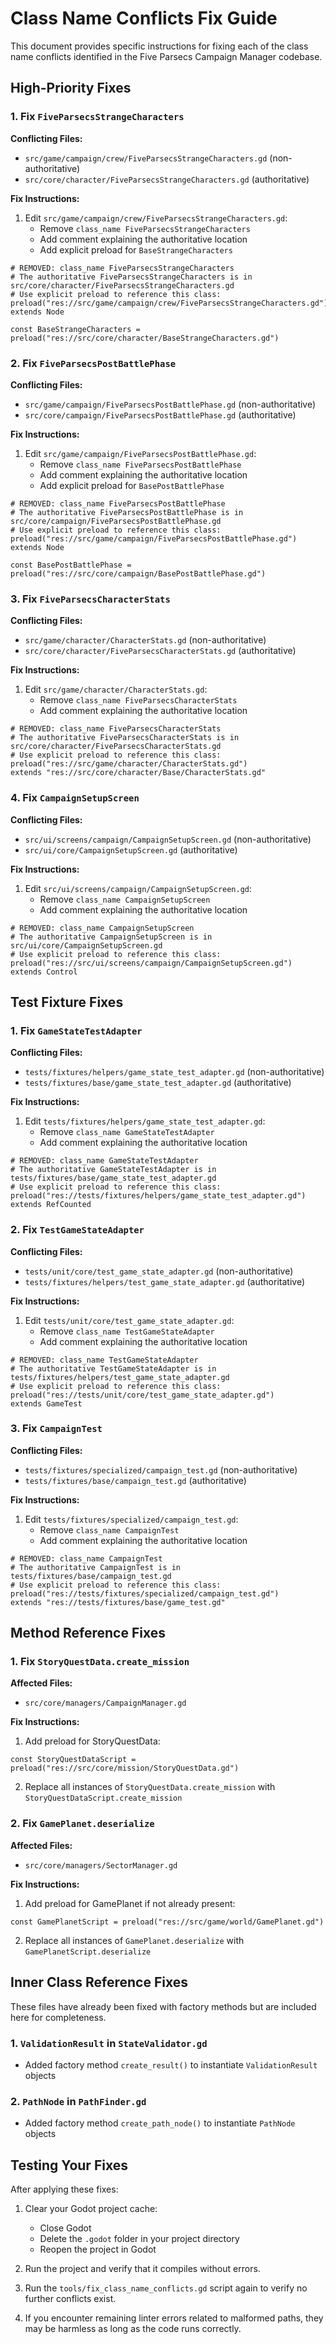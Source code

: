 # Class Name Conflicts Fix Guide

This document provides specific instructions for fixing each of the class name conflicts identified in the Five Parsecs Campaign Manager codebase.

## High-Priority Fixes

### 1. Fix `FiveParsecsStrangeCharacters`

**Conflicting Files:**
- `src/game/campaign/crew/FiveParsecsStrangeCharacters.gd` (non-authoritative)
- `src/core/character/FiveParsecsStrangeCharacters.gd` (authoritative)

**Fix Instructions:**
1. Edit `src/game/campaign/crew/FiveParsecsStrangeCharacters.gd`:
   - Remove `class_name FiveParsecsStrangeCharacters`
   - Add comment explaining the authoritative location
   - Add explicit preload for `BaseStrangeCharacters`

```gdscript
# REMOVED: class_name FiveParsecsStrangeCharacters
# The authoritative FiveParsecsStrangeCharacters is in src/core/character/FiveParsecsStrangeCharacters.gd
# Use explicit preload to reference this class: preload("res://src/game/campaign/crew/FiveParsecsStrangeCharacters.gd")
extends Node

const BaseStrangeCharacters = preload("res://src/core/character/BaseStrangeCharacters.gd")
```

### 2. Fix `FiveParsecsPostBattlePhase`

**Conflicting Files:**
- `src/game/campaign/FiveParsecsPostBattlePhase.gd` (non-authoritative)
- `src/core/campaign/FiveParsecsPostBattlePhase.gd` (authoritative)

**Fix Instructions:**
1. Edit `src/game/campaign/FiveParsecsPostBattlePhase.gd`:
   - Remove `class_name FiveParsecsPostBattlePhase`
   - Add comment explaining the authoritative location
   - Add explicit preload for `BasePostBattlePhase`

```gdscript
# REMOVED: class_name FiveParsecsPostBattlePhase
# The authoritative FiveParsecsPostBattlePhase is in src/core/campaign/FiveParsecsPostBattlePhase.gd
# Use explicit preload to reference this class: preload("res://src/game/campaign/FiveParsecsPostBattlePhase.gd")
extends Node

const BasePostBattlePhase = preload("res://src/core/campaign/BasePostBattlePhase.gd")
```

### 3. Fix `FiveParsecsCharacterStats`

**Conflicting Files:**
- `src/game/character/CharacterStats.gd` (non-authoritative)
- `src/core/character/FiveParsecsCharacterStats.gd` (authoritative)

**Fix Instructions:**
1. Edit `src/game/character/CharacterStats.gd`:
   - Remove `class_name FiveParsecsCharacterStats`
   - Add comment explaining the authoritative location

```gdscript
# REMOVED: class_name FiveParsecsCharacterStats
# The authoritative FiveParsecsCharacterStats is in src/core/character/FiveParsecsCharacterStats.gd
# Use explicit preload to reference this class: preload("res://src/game/character/CharacterStats.gd")
extends "res://src/core/character/Base/CharacterStats.gd"
```

### 4. Fix `CampaignSetupScreen`

**Conflicting Files:**
- `src/ui/screens/campaign/CampaignSetupScreen.gd` (non-authoritative)
- `src/ui/core/CampaignSetupScreen.gd` (authoritative)

**Fix Instructions:**
1. Edit `src/ui/screens/campaign/CampaignSetupScreen.gd`:
   - Remove `class_name CampaignSetupScreen`
   - Add comment explaining the authoritative location

```gdscript
# REMOVED: class_name CampaignSetupScreen
# The authoritative CampaignSetupScreen is in src/ui/core/CampaignSetupScreen.gd
# Use explicit preload to reference this class: preload("res://src/ui/screens/campaign/CampaignSetupScreen.gd")
extends Control
```

## Test Fixture Fixes

### 1. Fix `GameStateTestAdapter`

**Conflicting Files:**
- `tests/fixtures/helpers/game_state_test_adapter.gd` (non-authoritative)
- `tests/fixtures/base/game_state_test_adapter.gd` (authoritative)

**Fix Instructions:**
1. Edit `tests/fixtures/helpers/game_state_test_adapter.gd`:
   - Remove `class_name GameStateTestAdapter`
   - Add comment explaining the authoritative location

```gdscript
# REMOVED: class_name GameStateTestAdapter
# The authoritative GameStateTestAdapter is in tests/fixtures/base/game_state_test_adapter.gd
# Use explicit preload to reference this class: preload("res://tests/fixtures/helpers/game_state_test_adapter.gd")
extends RefCounted
```

### 2. Fix `TestGameStateAdapter`

**Conflicting Files:**
- `tests/unit/core/test_game_state_adapter.gd` (non-authoritative)
- `tests/fixtures/helpers/test_game_state_adapter.gd` (authoritative)

**Fix Instructions:**
1. Edit `tests/unit/core/test_game_state_adapter.gd`:
   - Remove `class_name TestGameStateAdapter`
   - Add comment explaining the authoritative location

```gdscript
# REMOVED: class_name TestGameStateAdapter
# The authoritative TestGameStateAdapter is in tests/fixtures/helpers/test_game_state_adapter.gd
# Use explicit preload to reference this class: preload("res://tests/unit/core/test_game_state_adapter.gd")
extends GameTest
```

### 3. Fix `CampaignTest`

**Conflicting Files:**
- `tests/fixtures/specialized/campaign_test.gd` (non-authoritative)
- `tests/fixtures/base/campaign_test.gd` (authoritative)

**Fix Instructions:**
1. Edit `tests/fixtures/specialized/campaign_test.gd`:
   - Remove `class_name CampaignTest`
   - Add comment explaining the authoritative location

```gdscript
# REMOVED: class_name CampaignTest
# The authoritative CampaignTest is in tests/fixtures/base/campaign_test.gd
# Use explicit preload to reference this class: preload("res://tests/fixtures/specialized/campaign_test.gd")
extends "res://tests/fixtures/base/game_test.gd"
```

## Method Reference Fixes

### 1. Fix `StoryQuestData.create_mission`

**Affected Files:**
- `src/core/managers/CampaignManager.gd`

**Fix Instructions:**
1. Add preload for StoryQuestData:
```gdscript
const StoryQuestDataScript = preload("res://src/core/mission/StoryQuestData.gd")
```

2. Replace all instances of `StoryQuestData.create_mission` with `StoryQuestDataScript.create_mission`

### 2. Fix `GamePlanet.deserialize`

**Affected Files:**
- `src/core/managers/SectorManager.gd`

**Fix Instructions:**
1. Add preload for GamePlanet if not already present:
```gdscript
const GamePlanetScript = preload("res://src/game/world/GamePlanet.gd")
```

2. Replace all instances of `GamePlanet.deserialize` with `GamePlanetScript.deserialize`

## Inner Class Reference Fixes

These files have already been fixed with factory methods but are included here for completeness.

### 1. `ValidationResult` in `StateValidator.gd`
- Added factory method `create_result()` to instantiate `ValidationResult` objects

### 2. `PathNode` in `PathFinder.gd`
- Added factory method `create_path_node()` to instantiate `PathNode` objects

## Testing Your Fixes

After applying these fixes:

1. Clear your Godot project cache:
   - Close Godot
   - Delete the `.godot` folder in your project directory
   - Reopen the project in Godot

2. Run the project and verify that it compiles without errors.

3. Run the `tools/fix_class_name_conflicts.gd` script again to verify no further conflicts exist.

4. If you encounter remaining linter errors related to malformed paths, they may be harmless as long as the code runs correctly. 
